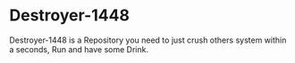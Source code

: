 # Destroyer-1448
Destroyer-1448 is a Repository you need to just crush others system within a seconds, Run and have some Drink. 
